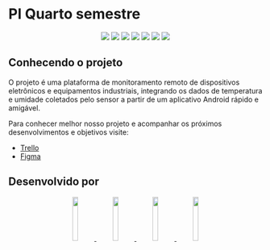 # PI Quarto semestre

<p align="center">
  <img src="https://img.shields.io/badge/Docker-2CA5E0?style=for-the-badge&logo=docker&logoColor=white">
  <img src="https://img.shields.io/badge/Github%20Actions-2088FF?style=for-the-badge&logo=github-actions&logoColor=white">
  <img src="https://img.shields.io/badge/TypeScript-3178C6?style=for-the-badge&logo=typescript&logoColor=white">
  <img src="https://img.shields.io/badge/PostgreSQL-4169E1?style=for-the-badge&logo=postgresql&logoColor=white">
  <img src="https://img.shields.io/badge/Kotlin-7F52FF?style=for-the-badge&logo=kotlin&logoColor=white">
  <img src="https://img.shields.io/badge/Arduino-00979D?style=for-the-badge&logo=arduino&logoColor=white">
  <img src="https://img.shields.io/badge/Android-3DDC84?style=for-the-badge&logo=android&logoColor=white">
</p>

## Conhecendo o projeto

O projeto é uma plataforma de monitoramento remoto de dispositivos eletrônicos e equipamentos industriais, integrando os dados de temperatura e umidade coletados pelo sensor a partir de um aplicativo Android rápido e amigável.

Para conhecer melhor nosso projeto e acompanhar os próximos desenvolvimentos e objetivos visite:
- [Trello](https://trello.com/invite/b/4TmzojXT/ATTIb11a6911235b9019e08e27dd01aab9773BEE38C0/projeto-interdisciplinar-4-semestre)
- [Figma](https://bit.ly/3Ts2gz8)

## Desenvolvido por

<p align="center">
  <a href="https://github.com/gustapinto">
    <img src="https://avatars.githubusercontent.com/gustapinto" width="15%">
  </a>
  <a href="https://github.com/CarolinyFranca">
    <img src="https://avatars.githubusercontent.com/CarolinyFranca" width="15%">
  </a>
  <a href="https://github.com/Karen-HerOAcEDucK">
    <img src="https://avatars.githubusercontent.com/Karen-HerOAcEDucK" width="15%">
  </a>
  <a href="https://github.com/0502j">
    <img src="https://avatars.githubusercontent.com/0502j" width="15%">
  </a>
</p>
